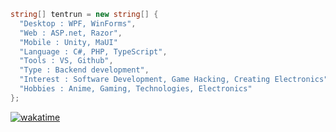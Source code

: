 ```csharp
string[] tentrun = new string[] { 
  "Desktop : WPF, WinForms",
  "Web : ASP.net, Razor",
  "Mobile : Unity, MaUI"
  "Language : C#, PHP, TypeScript",
  "Tools : VS, Github", 
  "Type : Backend development", 
  "Interest : Software Development, Game Hacking, Creating Electronics",
  "Hobbies : Anime, Gaming, Technologies, Electronics"
};
```
[![wakatime](https://wakatime.com/badge/user/858b224a-bb38-400c-a20d-756f327c8d83.svg)](https://wakatime.com/@858b224a-bb38-400c-a20d-756f327c8d83)

